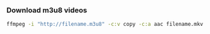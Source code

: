 ### Download m3u8 videos
```bash
ffmpeg -i "http://filename.m3u8" -c:v copy -c:a aac filename.mkv
```

